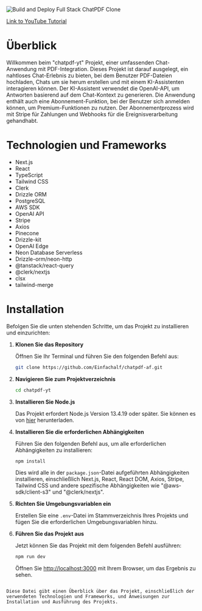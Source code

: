 
![Build and Deploy Full Stack ChatPDF Clone](https://github.com/Elliott-Chong/chatpdf-yt/assets/77007117/7fcee290-ca52-46ee-ae82-3490f505270b)

[Link to YouTube Tutorial](https://www.youtube.com/watch?v=bZFedu-0emE)

# Überblick

Willkommen beim "chatpdf-yt" Projekt, einer umfassenden Chat-Anwendung mit PDF-Integration. Dieses Projekt ist darauf ausgelegt, ein nahtloses Chat-Erlebnis zu bieten, bei dem Benutzer PDF-Dateien hochladen, Chats um sie herum erstellen und mit einem KI-Assistenten interagieren können. Der KI-Assistent verwendet die OpenAI-API, um Antworten basierend auf dem Chat-Kontext zu generieren. Die Anwendung enthält auch eine Abonnement-Funktion, bei der Benutzer sich anmelden können, um Premium-Funktionen zu nutzen. Der Abonnementprozess wird mit Stripe für Zahlungen und Webhooks für die Ereignisverarbeitung gehandhabt.

# Technologien und Frameworks

- Next.js
- React
- TypeScript
- Tailwind CSS
- Clerk
- Drizzle ORM
- PostgreSQL
- AWS SDK
- OpenAI API
- Stripe
- Axios
- Pinecone
- Drizzle-kit
- OpenAI Edge
- Neon Database Serverless
- Drizzle-orm/neon-http
- @tanstack/react-query
- @clerk/nextjs
- clsx
- tailwind-merge

# Installation

Befolgen Sie die unten stehenden Schritte, um das Projekt zu installieren und einzurichten:

1. **Klonen Sie das Repository**

   Öffnen Sie Ihr Terminal und führen Sie den folgenden Befehl aus:

   ```bash
   git clone https://github.com/Einfachalf/chatpdf-af.git
   ```

2. **Navigieren Sie zum Projektverzeichnis**

   ```bash
   cd chatpdf-yt
   ```

3. **Installieren Sie Node.js**

   Das Projekt erfordert Node.js Version 13.4.19 oder später. Sie können es von [hier](https://nodejs.org/en/download/) herunterladen.

4. **Installieren Sie die erforderlichen Abhängigkeiten**

   Führen Sie den folgenden Befehl aus, um alle erforderlichen Abhängigkeiten zu installieren:

   ```bash
   npm install
   ```

   Dies wird alle in der `package.json`-Datei aufgeführten Abhängigkeiten installieren, einschließlich Next.js, React, React DOM, Axios, Stripe, Tailwind CSS und andere spezifische Abhängigkeiten wie "@aws-sdk/client-s3" und "@clerk/nextjs".

5. **Richten Sie Umgebungsvariablen ein**

    Erstellen Sie eine `.env`-Datei im Stammverzeichnis Ihres Projekts und fügen Sie die erforderlichen Umgebungsvariablen hinzu.

6. **Führen Sie das Projekt aus**

    Jetzt können Sie das Projekt mit dem folgenden Befehl ausführen:

    ```bash
    npm run dev
    ```

    Öffnen Sie [http://localhost:3000](http://localhost:3000) mit Ihrem Browser, um das Ergebnis zu sehen.
```

Diese Datei gibt einen Überblick über das Projekt, einschließlich der verwendeten Technologien und Frameworks, und Anweisungen zur Installation und Ausführung des Projekts.



